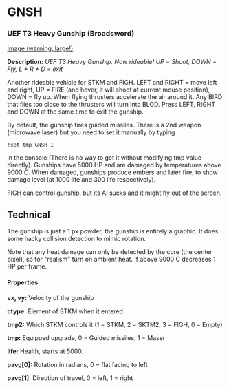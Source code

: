 # GNSH

###  UEF T3 Heavy Gunship (Broadsword)

[Image (warning, large!)](https://imgur.com/ihlxrss)

**Description:**  *UEF T3 Heavy Gunship. Now rideable! UP = Shoot, DOWN = Fly, L + R + D = exit*

Another rideable vehicle for STKM and FIGH. LEFT and RIGHT = move left and right, UP = FIRE (and hover, it will shoot at current mouse position), DOWN = fly up. When flying thrusters accelerate the air around it. Any BIRD that flies too close to the thrusters will turn into BLOD. Press LEFT, RIGHT and DOWN at the same time to exit the gunship.

By default, the gunship fires guided missiles. There is a 2nd weapon (microwave laser) but you need to set it manually by typing
```
!set tmp GNSH 1
```
in the console (There is no way to get it without modifying tmp value directly). Gunships have 5000 HP and are damaged by temperatures above 9000 C. When damaged, gunships produce embers and later fire, to show damage level (at 1000 life and 300 life respectively).

FIGH can control gunship, but its AI sucks and it might fly out of the screen.


## Technical
The gunship is just a 1 px powder, the gunship is entirely a graphic. It does some hacky collision detection to mimic rotation.

Note that any heat damage can only be detected by the core (the center pixel), so for "realism" turn on ambient heat. If above 9000 C decreases 1 HP per frame.


#### Properties
**vx, vy:** Velocity of the gunship

**ctype:** Element of STKM when it entered

**tmp2:** Which STKM controls it (1 = STKM, 2 = SKTM2, 3 = FIGH, 0 = Empty)

**tmp:** Equipped upgrade, 0 = Guided missiles, 1 = Maser

**life:** Health, starts at 5000.

**pavg[0]:** Rotation in radians, 0 = flat facing to left

**pavg[1]:** Direction of travel, 0 = left, 1 = right